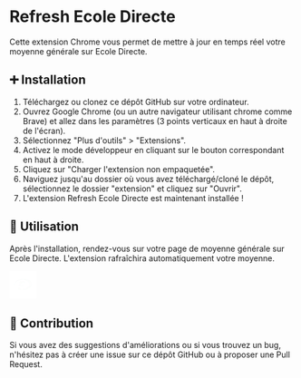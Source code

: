 # Refresh Ecole Directe

Cette extension Chrome vous permet de mettre à jour en temps réel votre moyenne générale sur Ecole Directe.

## ➕ Installation

1. Téléchargez ou clonez ce dépôt GitHub sur votre ordinateur.
2. Ouvrez Google Chrome (ou un autre navigateur utilisant chrome comme Brave) et allez dans les paramètres (3 points verticaux en haut à droite de l'écran).
3. Sélectionnez "Plus d'outils" > "Extensions".
4. Activez le mode développeur en cliquant sur le bouton correspondant en haut à droite.
5. Cliquez sur "Charger l'extension non empaquetée".
6. Naviguez jusqu'au dossier où vous avez téléchargé/cloné le dépôt, sélectionnez le dossier "extension" et cliquez sur "Ouvrir".
7. L'extension Refresh Ecole Directe est maintenant installée !

## 📱 Utilisation

Après l'installation, rendez-vous sur votre page de moyenne générale sur Ecole Directe. L'extension rafraîchira automatiquement votre moyenne.

![Extension Icon](./icons/icon48.png)

## 🧩 Contribution

Si vous avez des suggestions d'améliorations ou si vous trouvez un bug, n'hésitez pas à créer une issue sur ce dépôt GitHub ou à proposer une Pull Request.
